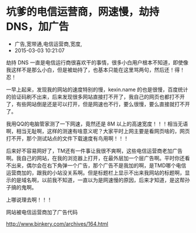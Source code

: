 # 坑爹的电信运营商，网速慢，劫持DNS，加广告
- 广告,宽带通,电信运营商,宽度,
- 2015-03-03 10:21:07



劫持 DNS 一直是电信运行商很喜欢干的事情，很多小白用户根本不知道，即使像我这样不是那么小白，但是被劫持了，也基本只能在这里骂两句，然后还！得！忍！


一早上起来，发现我的网站的速度特别的慢，kexin.name 的也是很慢，百度统计的验证码刷不出来，后来发现很多网站直接打不开了，我自己的网页也都打不开了，有些网站倒是还是可以打开，但是网速也不行，要么很慢，要么直接就打不开了。

我用QQ的电脑管家测了一下网速，竟然还是 8M 以上的高速宽度！！！相当无语啊，相当无耻啊，这样的测速有啥意义呢？大家平时上网主要是看网页啥的，网页打不开，那个测试站点的文件下载速度有鸟用啊！！！

后来好不容易网好了，TM还有一件事让我很不爽啊，这些电信运营商老加广告啊。我自己的网站，在我的浏览器上打开，在最外层加一个层广告啊。平时你还看不出来，偶尔会在右下角弹一个广告，那个广告不是我加的啊，是TMD哪个电信运营商加的，跟我的小站没关系啊。但是标题栏上显示不出来我网站的标题啊，显示的是域名啊，以前我不知道，一直以为是网速慢的原因，后来才知道，是这帮孙子搞的鬼啊。

上哪说理去啊！！！

网站被电信运营商加了广告代码

<a href="http://www.binkery.com/archives/164.html">http://www.binkery.com/archives/164.html</a>
